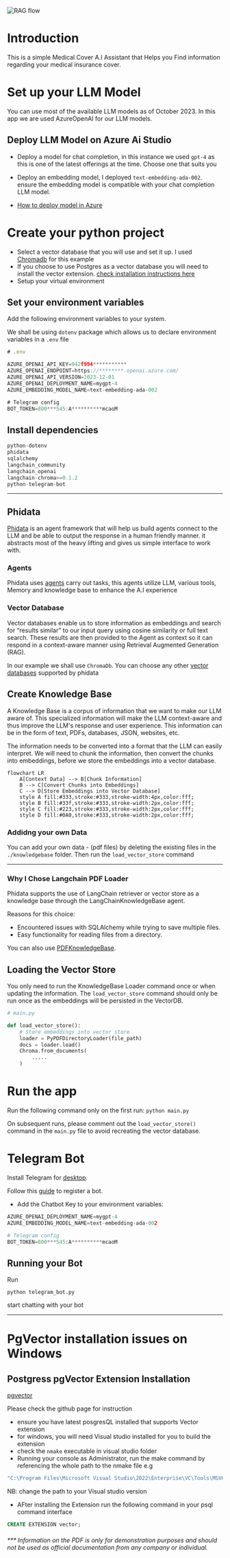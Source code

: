 
![RAG flow](RAG.png "RAG FLOW")
# Introduction 

This is a simple Medical Cover A.I Assistant that Helps you Find information regarding your medical insurance cover. 




# Set up your LLM Model
You can use most of the available LLM models as of October 2023. In this app  we are used AzureOpenAI for our LLM models.

## Deploy LLM Model on Azure Ai Studio 
- Deploy a model for chat completion, in this instance we used `gpt-4` as this is one of the latest offerings at the time. Choose one that suits you

- Deploy an embedding model, I  deployed `text-embedding-ada-002`. ensure the embedding model is compatible with your chat completion LLM model.

- [How to deploy model in Azure](https://learn.microsoft.com/en-us/azure/ai-studio/quickstarts/get-started-playground)

# Create your python project
- Select a vector database that you will use and set it up. I used [Chromadb](https://docs.trychroma.com/getting-started) for this example 
- If you choose to use Postgres as a vector database you will need to install the vector extension. [check installation instructions here](#postgress-pgvector-extension-installation)
- Setup your virtual environment 


## Set your environment variables 
Add the following environment variables to your system. 

We shall be using `dotenv` package which allows us to declare environment variables in a `.env` file
```js
# .env

AZURE_OPENAI_API_KEY=942f994***********
AZURE_OPENAI_ENDPOINT=https://********.openai.azure.com/
AZURE_OPENAI_API_VERSION=2023-12-01
AZURE_OPENAI_DEPLOYMENT_NAME=mygpt-4
AZURE_EMBEDDING_MODEL_NAME=text-embedding-ada-002

# Telegram config
BOT_TOKEN=800***545:A**********mcaoM
```


## Install dependencies 

```js
python-dotenv
phidata
sqlalchemy
langchain_community
langchain_openai
langchain-chroma>=0.1.2
python-telegram-bot
```

--------------------------------------------------
## Phidata 
[Phidata](https://docs.phidata.com/agents) is an agent framework that will help us build agents connect to the LLM and be able to output the response in a human friendly manner. it abstracts most of the heavy lifting and gives us simple interface to work with. 



### Agents
Phidata uses [agents](https://github.com/phidatahq/phidata) carry out tasks, this agents utilize LLM, various tools, Memory and knowledge base to enhance the A.I experience 

### Vector Database
Vector databases enable us to store information as embeddings and search for “results similar” to our input query using cosine similarity or full text search. These results are then provided to the Agent as context so it can respond in a context-aware manner using Retrieval Augmented Generation (RAG).

In our example we shall use `ChromaDb`. You can choose any other [vector databases](https://docs.phidata.com/vectordb/introduction) supported by phidata

## Create Knowledge Base

A Knowledge Base is a corpus of information that we want to make our LLM aware of. This specialized information will make the LLM context-aware and thus improve the LLM's response and user experience. This information can be in the form of text, PDFs, databases, JSON, websites, etc.

The information needs to be converted into a format that the LLM can easily interpret. We will need to chunk the information, then convert the chunks into embeddings, before we store the embeddings into a vector database.

```mermaid
flowchart LR
    A[Context Data] --> B[Chunk Information]
    B --> C[Convert Chunks into Embeddings]
    C --> D[Store Embeddings into Vector Database]
    style A fill:#333,stroke:#333,stroke-width:4px,color:fff;
    style B fill:#33f,stroke:#333,stroke-width:2px,color:fff;
    style C fill:#223,stroke:#333,stroke-width:2px,color:fff;
    style D fill:#0A0,stroke:#333,stroke-width:2px,color:fff;
```
### Addidng your own Data
You can add your own data - (pdf files) by deleting the existing files in the `./knowledgebase` folder.
Then run the `load_vector_store`  command 


-------------------------------------------------
### Why I Chose Langchain PDF Loader

Phidata supports the use of LangChain retriever or vector store as a knowledge base through the LangChainKnowledgeBase agent.

Reasons for this choice:
- Encountered issues with SQLAlchemy while trying to save multiple files.
- Easy functionality for reading files from a directory.

You can also use [PDFKnowledgeBase](https://docs.phidata.com/knowledge/pdf).

## Loading the Vector Store

You only need to run the KnowledgeBase Loader command once or when updating the information. The `load_vector_store` command should only be run once as the embeddings will be persisted in the VectorDB.

```python
# main.py

def load_vector_store():
    # Store embeddings into vector store
    loader = PyPDFDirectoryLoader(file_path)
    docs = loader.load()
    Chroma.from_documents(
        .....
    )
```
# Run the app
Run the following command only on the first run:
`python main.py`

On subsequent runs, please comment out the `load_vector_store()` command in the `main.py` file to avoid recreating the vector database.

# Telegram Bot
Install Telegram for [desktop](https://desktop.telegram.org/).

Follow this [guide](https://sendpulse.com/knowledge-base/chatbot/telegram/create-telegram-chatbot) to register a bot.

- Add the Chatbot Key to your environment variables:

```python
AZURE_OPENAI_DEPLOYMENT_NAME=mygpt-4
AZURE_EMBEDDING_MODEL_NAME=text-embedding-ada-002

# Telegram config
BOT_TOKEN=800***545:A**********mcaoM
```

## Running your Bot
Run 

`python telegram_bot.py`

start chatting with your bot

-----------------------------------



# PgVector installation issues on Windows 
## Postgress pgVector Extension Installation

[pgvector](https://github.com/pgvector/pgvector)

Please check the github page for instruction
- ensure you have latest posgresQL installed that supports Vector extension 
- for windows, you will need  Visual studio installed for you to build the extension
- check the `nmake` executable in visual studio folder 
- Running your console as Administrator, run the make command by referencing the whole path to the nmake file e.g

```Bash 
"C:\Program Files\Microsoft Visual Studio\2022\Enterprise\VC\Tools\MSVC\14.41.34120\bin\Hostx64\x64\nmake.exe" /F Makefile.win install

```
NB: change the path to your Visual studio version

- AFter installing  the Extension run the following command in your psql command interface 

```SQL 
CREATE EXTENSION vector;


```








######  *** Information on the PDF is only for demonstration purposes and should not be used as official documentation from any company or individual.